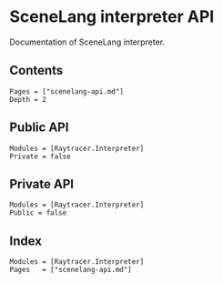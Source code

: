 # SceneLang interpreter API

Documentation of SceneLang interpreter.

## Contents

```@contents
Pages = ["scenelang-api.md"]
Depth = 2
```

## Public API

```@autodocs
Modules = [Raytracer.Interpreter]
Private = false
```

## Private API

```@autodocs
Modules = [Raytracer.Interpreter]
Public = false
```

## Index

```@index
Modules = [Raytracer.Interpreter]
Pages   = ["scenelang-api.md"]
```
